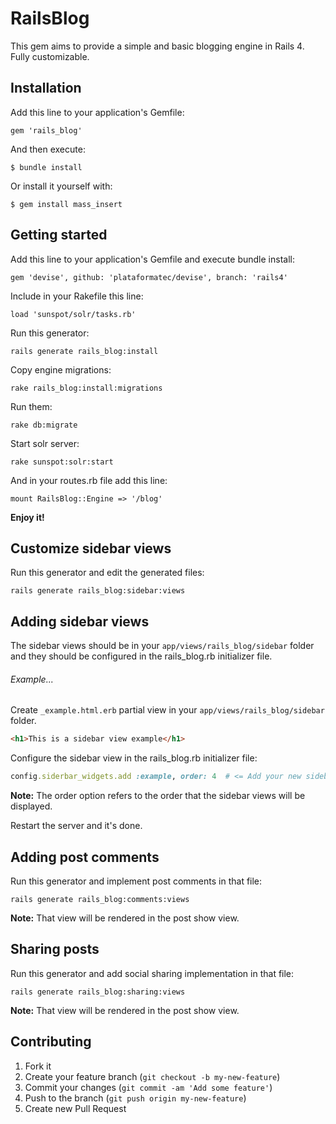 # RailsBlog

This gem aims to provide a simple and basic blogging engine in Rails 4. Fully customizable.

## Installation

Add this line to your application's Gemfile:

    gem 'rails_blog'

And then execute:

    $ bundle install

Or install it yourself with:

    $ gem install mass_insert

## Getting started

Add this line to your application's Gemfile and execute bundle install:

    gem 'devise', github: 'plataformatec/devise', branch: 'rails4'

Include in your Rakefile this line:

    load 'sunspot/solr/tasks.rb'

Run this generator:

    rails generate rails_blog:install

Copy engine migrations:

    rake rails_blog:install:migrations

Run them:

    rake db:migrate

Start solr server:

    rake sunspot:solr:start

And in your routes.rb file add this line:

    mount RailsBlog::Engine => '/blog'

**Enjoy it!**

## Customize sidebar views

Run this generator and edit the generated files:

    rails generate rails_blog:sidebar:views

## Adding sidebar views

The sidebar views should be in your `app/views/rails_blog/sidebar` folder and they should be configured in the rails_blog.rb initializer file.

###### Example...

Create `_example.html.erb` partial view in your `app/views/rails_blog/sidebar` folder.

```html
<h1>This is a sidebar view example</h1>
``` 

Configure the sidebar view in the rails_blog.rb initializer file:

```ruby
config.siderbar_widgets.add :example, order: 4  # <= Add your new sidebar view.
```

**Note:** The order option refers to the order that the sidebar views will be displayed.

Restart the server and it's done.

## Adding post comments

Run this generator and implement post comments in that file:

    rails generate rails_blog:comments:views

**Note:** That view will be rendered in the post show view.

## Sharing posts

Run this generator and add social sharing implementation in that file:

    rails generate rails_blog:sharing:views

**Note:** That view will be rendered in the post show view.

## Contributing

1. Fork it
2. Create your feature branch (`git checkout -b my-new-feature`)
3. Commit your changes (`git commit -am 'Add some feature'`)
4. Push to the branch (`git push origin my-new-feature`)
5. Create new Pull Request
